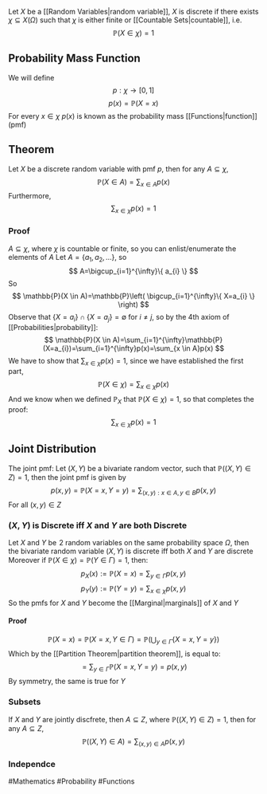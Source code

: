 Let $X$ be a [[Random Variables|random variable]], $X$ is discrete if there exists $\chi \subseteq X(\Omega)$ such that $\chi$ is either finite or [[Countable Sets|countable]], i.e.
$$
\mathbb{P}(X \in  \chi)=1
$$
## Probability Mass Function
We will define
$$
p:\chi\to[0,1]
$$
$$
p(x)=\mathbb{P}(X=x)
$$
For every $x\in\chi$ 
$p(x)$ is known as the probability mass [[Functions|function]] (pmf)
## Theorem
Let $X$ be a discrete random variable with pmf $p$, then for any $A\subseteq \chi$, 
$$
\mathbb{P}(X \in A)=\sum_{x \in A}p(x)
$$
Furthermore,
$$
\sum_{x\in \chi}p(x)=1
$$
### Proof
$A\subseteq \chi$, where $\chi$ is countable or finite, so you can enlist/enumerate the elements of $A$
Let $A=\{ a_{1},a_{2},\dots \}$, so
$$
A=\bigcup_{i=1}^{\infty}\{ a_{i} \}
$$
So
$$
\mathbb{P}(X \in A)=\mathbb{P}\left( \bigcup_{i=1}^{\infty}\{ X=a_{i} \} \right)
$$
Observe that $\{ X=a_{i} \}\cap \{ X=a_{j} \}=\emptyset$ for $i\neq j$, so by the 4th axiom of [[Probabilities|probability]]:
$$
\mathbb{P}(X \in A)=\sum_{i=1}^{\infty}\mathbb{P}(X=a_{i})=\sum_{i=1}^{\infty}p(x)=\sum_{x \in A}p(x)
$$
We have to show that $\sum_{x\in\chi}p(x)=1$, since we have established the first part,
$$
\mathbb{P}(X\in \chi)=\sum_{x\in \chi}p(x)
$$
And we know when we defined $\mathbb{P}_{X}$ that $\mathbb{P}(X \in\chi)=1$, so that completes the proof:
$$
\sum_{x\in \chi}p(x)=1
$$
## Joint Distribution
The joint pmf:
Let $(X,Y)$ be a bivariate random vector, such that $\mathbb{P}((X,Y)\in Z)=1$, then the joint pmf is given by
$$
p(x,y)=\mathbb{P}(X=x,Y=y)=\sum_{(x,y):x\in A,y\in B}p(x,y)
$$
For all $(x,y)\in Z$
### $(X,Y)$ is Discrete iff $X$ and $Y$ are both Discrete
Let $X$ and $Y$ be $\hspace{0pt}2$ random variables on the same probability space $\Omega$, then the bivariate random variable $(X,Y)$ is discrete iff both $X$ and $Y$ are discrete
Moreover if $\mathbb{P}(X \in\chi)={{\mathbb{P}(Y\in\Gamma)}}=1$, then:
$$
p_{X}(x):=\mathbb{P}(X=x)=\sum_{y\in \Gamma}p(x,y)
$$
$$
 p_{Y}(y):=\mathbb{P}(Y=y)=\sum_{x\in \chi}p(x,y)
$$
So the pmfs for $X$ and $Y$ become the [[Marginal|marginals]] of $X$ and $Y$
#### Proof
$$
\mathbb{P}(X=x)=\mathbb{P}(X=x,Y\in \Gamma)=\mathbb{P}\left( \bigcup_{y\in \Gamma}\{ X=x,Y=y \} \right)
$$
Which by the [[Partition Theorem|partition theorem]], is equal to:
$$
=\sum_{y\in \Gamma}\mathbb{P}(X=x,Y=y)=p(x,y)
$$
By symmetry, the same is true for $Y$
### Subsets
If $X$ and $Y$ are jointly discfrete, then $A\subseteq Z$, where $\mathbb{P}((X,Y)\in Z)=1$, then for any $A\subseteq Z$,
$$
\mathbb{P}((X,Y)\in A)=\sum_{(x,y)\in A}p(x,y)
$$
### Independce

#Mathematics #Probability #Functions